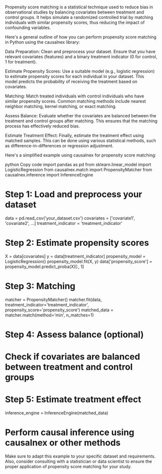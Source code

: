 Propensity score matching is a statistical technique used to reduce bias in observational studies by balancing covariates between treatment and control groups. It helps simulate a randomized controlled trial by matching individuals with similar propensity scores, thus reducing the impact of confounding variables.

Here's a general outline of how you can perform propensity score matching in Python using the causalnex library:

Data Preparation: Clean and preprocess your dataset. Ensure that you have relevant covariates (features) and a binary treatment indicator (0 for control, 1 for treatment).

Estimate Propensity Scores: Use a suitable model (e.g., logistic regression) to estimate propensity scores for each individual in your dataset. This model predicts the probability of receiving the treatment based on covariates.

Matching: Match treated individuals with control individuals who have similar propensity scores. Common matching methods include nearest neighbor matching, kernel matching, or exact matching.

Assess Balance: Evaluate whether the covariates are balanced between the treatment and control groups after matching. This ensures that the matching process has effectively reduced bias.

Estimate Treatment Effect: Finally, estimate the treatment effect using matched samples. This can be done using various statistical methods, such as difference-in-differences or regression adjustment.

Here's a simplified example using causalnex for propensity score matching:

python
Copy code
import pandas as pd
from sklearn.linear_model import LogisticRegression
from causalnex.match import PropensityMatcher
from causalnex.inference import InferenceEngine

# Step 1: Load and preprocess your dataset
data = pd.read_csv('your_dataset.csv')
covariates = ['covariate1', 'covariate2', ...]
treatment_indicator = 'treatment_indicator'

# Step 2: Estimate propensity scores
X = data[covariates]
y = data[treatment_indicator]
propensity_model = LogisticRegression()
propensity_model.fit(X, y)
data['propensity_score'] = propensity_model.predict_proba(X)[:, 1]

# Step 3: Matching
matcher = PropensityMatcher()
matcher.fit(data, treatment_indicator='treatment_indicator', propensity_score='propensity_score')
matched_data = matcher.match(method='min', n_matches=1)

# Step 4: Assess balance (optional)
# Check if covariates are balanced between treatment and control groups

# Step 5: Estimate treatment effect
inference_engine = InferenceEngine(matched_data)
# Perform causal inference using causalnex or other methods
Make sure to adapt this example to your specific dataset and requirements. Also, consider consulting with a statistician or data scientist to ensure the proper application of propensity score matching for your study.






